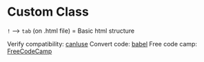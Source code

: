 # Custom Class

`!` --> `tab` (on .html file) = Basic html structure

Verify compatibility: [canIuse](https://caniuse.com)
Convert code: [babel](https://babeljs.io/)
Free code camp: [FreeCodeCamp](https://learn.freecodecamp.org/)